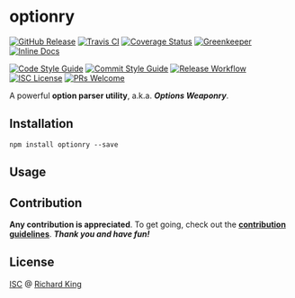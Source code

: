 # optionry

[![GitHub Release][badge-github]][url-github]
[![Travis CI][badge-travis]][url-travis]
[![Coverage Status][badge-coverage]][url-coverage]
[![Greenkeeper][badge-greenkeeper]][url-greenkeeper]
[![Inline Docs][badge-docs]][url-docs]

[![Code Style Guide][badge-style]][url-style]
[![Commit Style Guide][badge-commit]][url-commit]
[![Release Workflow][badge-release]][url-release]
[![ISC License][badge-license-isc]][url-license-doc-isc]
[![PRs Welcome][badge-contrib]][url-contrib-doc]

A powerful **option parser utility**, a.k.a. ***Options Weaponry***.

## Installation

```
npm install optionry --save
```

## Usage

## Contribution

**Any contribution is appreciated**. To get going, check out the 
[**contribution guidelines**][url-contrib-doc]. ***Thank you and have fun!***

## License

[ISC][url-license-doc-isc] @ [Richard King](www.richrdkng.com)


  <!--- References ============================================================================ -->

  <!--- Badges -->
  [badge-github]:      https://img.shields.io/github/release/nodewell/optionry.svg?style=social
  [badge-travis]:      https://img.shields.io/travis/nodewell/optionry.svg?style=flat-square
  [badge-coverage]:    https://img.shields.io/coveralls/github/nodewell/optionry.svg?style=flat-square
  [badge-greenkeeper]: https://badges.greenkeeper.io/nodewell/optionry.svg?style=flat-square  
  [badge-docs]:        https://inch-ci.org/github/nodewell/optionry.svg?branch=master&style=flat-square
  [badge-license-isc]: https://img.shields.io/badge/license-ISC-blue.svg?style=flat-square  
  [badge-contrib]:     https://img.shields.io/badge/PRs-welcome-brightgreen.svg?style=flat-square
  [badge-style]:       https://img.shields.io/badge/style-standardjs-f3df49.svg?style=flat-square
  [badge-commit]:      https://img.shields.io/badge/commit-commitizen-fe7d37.svg?style=flat-square
  [badge-release]:     https://img.shields.io/badge/release-semantic--release-e10079.svg?style=flat-square
  
  <!--- URLs -->
  [url-github]:          https://github.com/nodewell/optionry
  [url-travis]:          https://travis-ci.org/nodewell/optionry
  [url-coverage]:        https://coveralls.io/github/nodewell/optionry?branch=master
  [url-greenkeeper]:     https://greenkeeper.io
  [url-docs]:            https://inch-ci.org/github/nodewell/optionry
  [url-style]:           https://standardjs.com
  [url-commit]:          http://commitizen.github.io/cz-cli
  [url-release]:         https://semantic-release.gitbook.io/semantic-release
  [url-license-doc]:     LICENSE.md
  [url-license-doc-isc]: https://github.com/nodewell/optionry/blob/master/LICENSE.md#isc-license  
  [url-contrib-doc]:     https://github.com/nodewell/optionry/blob/master/.github/CONTRIBUTING.md

